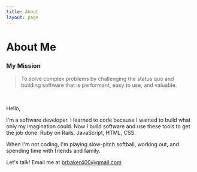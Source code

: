```yaml
---
title: About
layout: page
---
```


<!--![Profile Image]({{ site.url }}/{{ site.picture }})-->

# About Me

### My Mission

> To solve complex problems by challenging the status quo and building software that is performant, easy to use, and valuable.  

<br>

Hello, 

I'm a software developer. I learned to code because I wanted to build what only my imagination could. Now I build software and use these tools to get the job done: Ruby on Rails, JavaScript, HTML, CSS.

When I'm not coding, I'm playing slow-pitch softball, working out, and spending time with friends and family. 

Let's talk! Email me at [brbaker400@gmail.com](mailto:brbaker400@gmail.com)